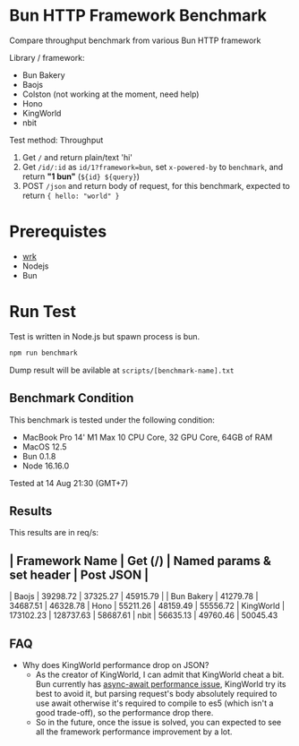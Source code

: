 # Bun HTTP Framework Benchmark
Compare throughput benchmark from various Bun HTTP framework

Library / framework:
- Bun Bakery
- Baojs
- Colston (not working at the moment, need help)
- Hono
- KingWorld
- nbit

Test method:
Throughput 
1. Get `/` and return plain/text 'hi'
2. Get `/id/:id` as `id/1?framework=bun`, set `x-powered-by` to `benchmark`, and return **"1 bun"** (`${id} ${query}`)
3. POST `/json` and return body of request, for this benchmark, expected to return `{ hello: "world" }`

# Prerequistes
- [wrk](https://github.com/wg/wrk)
- Nodejs
- Bun

# Run Test
Test is written in Node.js but spawn process is bun.

```typescript
npm run benchmark
```

Dump result will be avilable at `scripts/[benchmark-name].txt`

## Benchmark Condition
This benchmark is tested under the following condition:
- MacBook Pro 14' M1 Max 10 CPU Core, 32 GPU Core, 64GB of RAM
- MacOS 12.5
- Bun 0.1.8
- Node 16.16.0

Tested at 14 Aug 21:30 (GMT+7)

## Results
This results are in req/s:

| Framework Name | Get (/) | Named params & set header | Post JSON |
--------------------------------------------------------------------
| Baojs | 39298.72 | 37325.27 | 45915.79 |
| Bun Bakery | 41279.78 | 34687.51 | 46328.78
| Hono | 55211.26 | 48159.49 | 55556.72
| KingWorld | 173102.23 | 128737.63 | 58687.61
| nbit | 56635.13 | 49760.46 | 50045.43

## FAQ
- Why does KingWorld performance drop on JSON?
    - As the creator of KingWorld, I can admit that KingWorld cheat a bit. Bun currently has [async-await performance issue](https://github.com/oven-sh/bun/issues/567#issuecomment-1204756323), KingWorld try its best to avoid it, but parsing request's body absolutely required to use await otherwise it's required to compile to es5 (which isn't a good trade-off), so the performance drop there.
    - So in the future, once the issue is solved, you can expected to see all the framework performance improvement by a lot.
